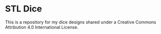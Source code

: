 # STL Dice
This is a repository for my dice designs shared under a Creative Commons Attribution 4.0 International License.

